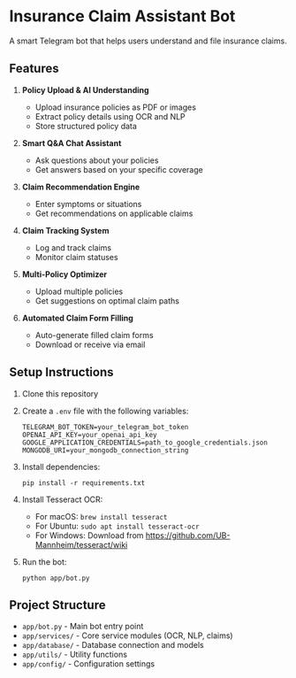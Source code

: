 # Insurance Claim Assistant Bot

A smart Telegram bot that helps users understand and file insurance claims.

## Features

1. **Policy Upload & AI Understanding**
   - Upload insurance policies as PDF or images
   - Extract policy details using OCR and NLP
   - Store structured policy data

2. **Smart Q&A Chat Assistant**
   - Ask questions about your policies
   - Get answers based on your specific coverage

3. **Claim Recommendation Engine**
   - Enter symptoms or situations
   - Get recommendations on applicable claims

4. **Claim Tracking System**
   - Log and track claims
   - Monitor claim statuses

5. **Multi-Policy Optimizer**
   - Upload multiple policies
   - Get suggestions on optimal claim paths

6. **Automated Claim Form Filling**
   - Auto-generate filled claim forms
   - Download or receive via email

## Setup Instructions

1. Clone this repository
2. Create a `.env` file with the following variables:
   ```
   TELEGRAM_BOT_TOKEN=your_telegram_bot_token
   OPENAI_API_KEY=your_openai_api_key
   GOOGLE_APPLICATION_CREDENTIALS=path_to_google_credentials.json
   MONGODB_URI=your_mongodb_connection_string
   ```
3. Install dependencies:
   ```
   pip install -r requirements.txt
   ```
4. Install Tesseract OCR:
   - For macOS: `brew install tesseract`
   - For Ubuntu: `sudo apt install tesseract-ocr`
   - For Windows: Download from https://github.com/UB-Mannheim/tesseract/wiki

5. Run the bot:
   ```
   python app/bot.py
   ```

## Project Structure

- `app/bot.py` - Main bot entry point
- `app/services/` - Core service modules (OCR, NLP, claims)
- `app/database/` - Database connection and models
- `app/utils/` - Utility functions
- `app/config/` - Configuration settings
